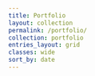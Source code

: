 ```yaml
---
title: Portfolio
layout: collection
permalink: /portfolio/
collection: portfolio
entries_layout: grid
classes: wide
sort_by: date
---
```





